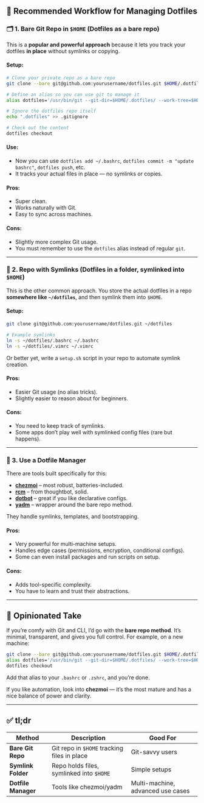 ## 🔧 Recommended Workflow for Managing Dotfiles

### 🗂️ 1. **Bare Git Repo in `$HOME` (Dotfiles as a bare repo)**

This is a **popular and powerful approach** because it lets you track your dotfiles **in place** without symlinks or copying.

#### Setup:

```bash
# Clone your private repo as a bare repo
git clone --bare git@github.com:yourusername/dotfiles.git $HOME/.dotfiles

# Define an alias so you can use git to manage it
alias dotfiles='/usr/bin/git --git-dir=$HOME/.dotfiles/ --work-tree=$HOME'

# Ignore the dotfiles repo itself
echo ".dotfiles" >> .gitignore

# Check out the content
dotfiles checkout
```

#### Use:

- Now you can use `dotfiles add ~/.bashrc`, `dotfiles commit -m "update bashrc"`, `dotfiles push`, etc.
- It tracks your actual files in place — no symlinks or copies.

#### Pros:

- Super clean.
- Works naturally with Git.
- Easy to sync across machines.

#### Cons:

- Slightly more complex Git usage.
- You must remember to use the `dotfiles` alias instead of regular `git`.

---

### 🔗 2. **Repo with Symlinks (Dotfiles in a folder, symlinked into `$HOME`)**

This is the other common approach. You store the actual dotfiles in a repo **somewhere like `~/dotfiles`**, and then symlink them into `$HOME`.

#### Setup:

```bash
git clone git@github.com:yourusername/dotfiles.git ~/dotfiles

# Example symlinks
ln -s ~/dotfiles/.bashrc ~/.bashrc
ln -s ~/dotfiles/.vimrc ~/.vimrc
```

Or better yet, write a `setup.sh` script in your repo to automate symlink creation.

#### Pros:

- Easier Git usage (no alias tricks).
- Slightly easier to reason about for beginners.

#### Cons:

- You need to keep track of symlinks.
- Some apps don’t play well with symlinked config files (rare but happens).

---

### 💼 3. **Use a Dotfile Manager**

There are tools built specifically for this:

- [**chezmoi**](https://www.chezmoi.io/) – most robust, batteries-included.
- [**rcm**](https://github.com/thoughtbot/rcm) – from thoughtbot, solid.
- [**dotbot**](https://github.com/anishathalye/dotbot) – great if you like declarative configs.
- [**yadm**](https://yadm.io/) – wrapper around the bare repo method.

They handle symlinks, templates, and bootstrapping.

#### Pros:

- Very powerful for multi-machine setups.
- Handles edge cases (permissions, encryption, conditional configs).
- Some can even install packages and run scripts on setup.

#### Cons:

- Adds tool-specific complexity.
- You have to learn and trust their abstractions.

---

## 🧠 Opinionated Take

If you’re comfy with Git and CLI, I’d go with the **bare repo method**. It’s minimal, transparent, and gives you full control. For example, on a new machine:

```bash
git clone --bare git@github.com:yourusername/dotfiles.git $HOME/.dotfiles
alias dotfiles='/usr/bin/git --git-dir=$HOME/.dotfiles/ --work-tree=$HOME'
dotfiles checkout
```

Add that alias to your `.bashrc` or `.zshrc`, and you’re done.

If you like automation, look into **chezmoi** — it’s the most mature and has a nice balance of power and clarity.

---

## ✅ tl;dr

| Method              | Description                                 | Good For                          |
| ------------------- | ------------------------------------------- | --------------------------------- |
| **Bare Git Repo**   | Git repo in `$HOME` tracking files in place | Git-savvy users                   |
| **Symlink Folder**  | Repo holds files, symlinked into `$HOME`    | Simple setups                     |
| **Dotfile Manager** | Tools like chezmoi/yadm                     | Multi-machine, advanced use cases |
